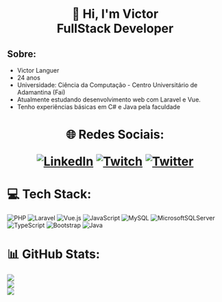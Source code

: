 <h1 align="center"> 💫
Hi, I'm Victor<br>FullStack Developer
</h1>

## Sobre:
- Victor Languer
- 24 anos
- Universidade: Ciência da Computação - Centro Universitário de Adamantina (Fai)
- Atualmente estudando desenvolvimento web com Laravel e Vue.
- Tenho experiências básicas em C# e Java pela faculdade

<h1 align="center">
🌐 Redes Sociais:

[![LinkedIn](https://img.shields.io/badge/LinkedIn-%230077B5.svg?logo=linkedin&logoColor=white)](https://www.linkedin.com/in/victor-languer-8196a8212/) [![Twitch](https://img.shields.io/badge/Twitch-%239146FF.svg?logo=Twitch&logoColor=white)](https://www.twitch.tv/languer) [![Twitter](https://img.shields.io/badge/Twitter-%231DA1F2.svg?logo=Twitter&logoColor=white)](https://twitter.com/lannguer)
</h1>

# 💻 Tech Stack:
![PHP](https://img.shields.io/badge/php-%23777BB4.svg?style=for-the-badge&logo=php&logoColor=white) ![Laravel](https://img.shields.io/badge/laravel-%23FF2D20.svg?style=for-the-badge&logo=laravel&logoColor=white) ![Vue.js](https://img.shields.io/badge/vuejs-%2335495e.svg?style=for-the-badge&logo=vuedotjs&logoColor=%234FC08D) ![JavaScript](https://img.shields.io/badge/javascript-%23323330.svg?style=for-the-badge&logo=javascript&logoColor=%23F7DF1E) ![MySQL](https://img.shields.io/badge/mysql-%2300f.svg?style=for-the-badge&logo=mysql&logoColor=white) ![MicrosoftSQLServer](https://img.shields.io/badge/Microsoft%20SQL%20Sever-CC2927?style=for-the-badge&logo=microsoft%20sql%20server&logoColor=white) ![TypeScript](https://img.shields.io/badge/typescript-%23007ACC.svg?style=for-the-badge&logo=typescript&logoColor=white) ![Bootstrap](https://img.shields.io/badge/bootstrap-%23563D7C.svg?style=for-the-badge&logo=bootstrap&logoColor=white) ![Java](https://img.shields.io/badge/java-%23ED8B00.svg?style=for-the-badge&logo=java&logoColor=white)
# 📊 GitHub Stats:
![](https://github-readme-stats.vercel.app/api?username=lanng&theme=dracula&hide_border=false&include_all_commits=false&count_private=true)<br/>
![](https://github-readme-streak-stats.herokuapp.com/?user=lanng&theme=dracula&hide_border=false)<br/>
![](https://github-readme-stats.vercel.app/api/top-langs/?username=lanng&theme=dracula&hide_border=false&include_all_commits=false&count_private=true&layout=compact)
